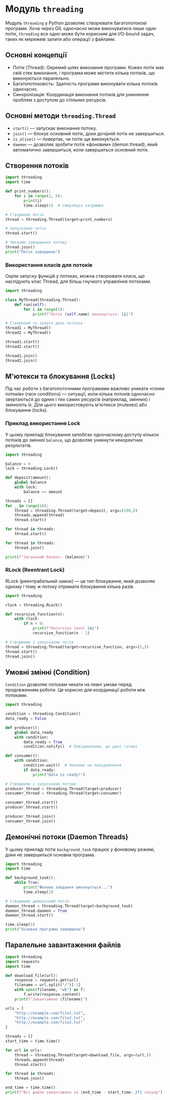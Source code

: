 # Модуль `threading`

Модуль `threading` у Python дозволяє створювати багатопотокові програми. Хоча через GIL одночасно може виконуватися лише один потік, `threading` все одно може бути корисним для I/O-bound задач, таких як мережеві запити або операції з файлами.

## Основні концепції

-   Потік (Thread): Окремий шлях виконання програми. Кожен потік має свій стек виконання, і програма може містити кілька потоків, що виконуються паралельно.
-   Багатопотоковість: Здатність програми виконувати кілька потоків одночасно.
-   Синхронізація: Координація виконання потоків для уникнення проблем з доступом до спільних ресурсів.

## Основні методи `threading.Thread`

-   `start()` — запускає виконання потоку.
-   `join()` — блокує основний потік, доки дочірній потік не завершиться.
-   `is_alive()` — повертає, чи потік ще виконується.
-   `daemon` — дозволяє зробити потік «фоновим» (demon thread), який автоматично завершиться, коли завершиться основний потік.

## Створення потоків

```py
import threading
import time

def print_numbers():
    for i in range(1, 6):
        print(i)
        time.sleep(1)  # Симуляція затримки

# Створюємо потік
thread = threading.Thread(target=print_numbers)

# Запускаємо потік
thread.start()

# Чекаємо завершення потоку
thread.join()
print("Потік завершено")
```

### Використання класів для потоків

Окрім запуску функцій у потоках, можна створювати класи, що наслідують клас Thread, для більш гнучкого управління потоками.

```py
import threading

class MyThread(threading.Thread):
    def run(self):
        for i in range(5):
            print(f"Потік {self.name} виконується: {i}")

# Створення та запуск двох потоків
thread1 = MyThread()
thread2 = MyThread()

thread1.start()
thread2.start()

thread1.join()
thread2.join()
```

## М'ютекси та блокування (Locks)

Під час роботи з багатопоточними програмами важливо уникати «гонки потоків» (race conditions) — ситуації, коли кілька потоків одночасно звертаються до одних і тих самих ресурсів (наприклад, змінних) і змінюють їх. Для цього використовують м'ютекси (mutexes) або блокування (locks).

### Приклад використання Lock

У цьому прикладі блокування запобігає одночасному доступу кількох потоків до змінної `balance`, що дозволяє уникнути некоректних результатів.

```py
import threading

balance = 0
lock = threading.Lock()

def deposit(amount):
    global balance
    with lock:
        balance += amount

threads = []
for _ in range(10):
    thread = threading.Thread(target=deposit, args=(100,))
    threads.append(thread)
    thread.start()

for thread in threads:
    thread.start()

for thread in threads:
    thread.join()

print(f"Загальний баланс: {balance}")
```

### RLock (Reentrant Lock)

RLock (реентрабельний замок) — це тип блокування, який дозволяє одному і тому ж потоку отримати блокування кілька разів.

```py
import threading

rlock = threading.RLock()

def recursive_function(n):
    with rlock:
        if n > 0:
            print(f"Recursion level {n}")
            recursive_function(n - 1)

# Створюємо і запускаємо потік
thread = threading.Thread(target=recursive_function, args=(5,))
thread.start()
thread.join()
```

## Умовні змінні (Condition)

`Condition` дозволяє потокам чекати на певні умови перед продовженням роботи. Це корисно для координації роботи між потоками.

```py
import threading

condition = threading.Condition()
data_ready = False

def producer():
    global data_ready
    with condition:
        data_ready = True
        condition.notify()  # Повідомляємо, що дані готові

def consumer():
    with condition:
        condition.wait()  # Чекаємо на повідомлення
        if data_ready:
            print("Data is ready!")

# Створюємо і запускаємо потоки
producer_thread = threading.Thread(target=producer)
consumer_thread = threading.Thread(target=consumer)

consumer_thread.start()
producer_thread.start()

producer_thread.join()
consumer_thread.join()
```

## Демонічні потоки (Daemon Threads)

У цьому прикладі потік `background_task` працює у фоновому режимі, доки не завершиться основна програма.

```py
import threading
import time

def background_task():
    while True:
        print("Фонове завдання виконується...")
        time.sleep(2)

# Створюємо демонічний потік
daemon_thread = threading.Thread(target=background_task)
daemon_thread.daemon = True
daemon_thread.start()

time.sleep(5)
print("Основна програма завершена")
```

## Паралельне завантаження файлів

```py
import threading
import requests
import time

def download_file(url):
    response = requests.get(url)
    filename = url.split("/")[-1]
    with open(filename, "wb") as f:
        f.write(response.content)
    print(f"Завантажено {filename}")

urls = [
    "http://example.com/file1.txt",
    "http://example.com/file2.txt",
    "http://example.com/file3.txt"
]

threads = []
start_time = time.time()

for url in urls:
    thread = threading.Thread(target=download_file, args=(url,))
    threads.append(thread)
    thread.start()

for thread in threads:
    thread.join()

end_time = time.time()
print(f"Всі файли завантажено за {end_time - start_time:.2f} секунд")
```
